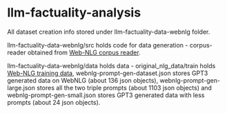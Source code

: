 # llm-factuality-analysis

All dataset creation info stored under llm-factuality-data-webnlg folder.

llm-factuality-data-webnlg/src holds code for data generation - corpus-reader obtained from [Web-NLG corpus reader](https://gitlab.com/webnlg/corpus-reader/-/tree/master).

llm-factuality-data-webnlg/data holds data - original_nlg_data/train holds [Web-NLG training data](https://gitlab.com/shimorina/webnlg-dataset/-/tree/master/release_v3.0/en/train), webnlg-prompt-gen-dataset.json stores GPT3 generated data on WebNLG (about 136 json objects), webnlg-prompt-gen-large.json stores all the two triple prompts (about 1103 json objects) and webnlg-prompt-gen-small.json stores GPT3 generated data with less prompts (about 24 json objects).
